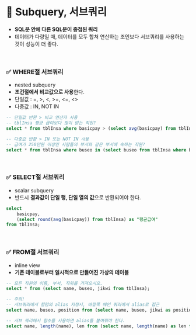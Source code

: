 # 📌 Subquery, 서브쿼리
- **SQL문 안에 다른 SQL문이 중첩된 쿼리**
- 데이터가 다량일 때, 데이터를 모두 합쳐 연산하는 조인보다 서브쿼리를 사용하는 것이 성능이 더 좋다.

<BR>

### ✅ WHERE절 서브쿼리
- nested subquery
- **조건절에서 비교값으로 사용**한다.
- 단일값 : =, >, <, >=, <=, <>
- 다중값 : IN, NOT IN
```sql
-- 단일값 반환 > 비교 연산자 사용
-- tblInsa 평균 급여보다 많이 받는 직원?
select * from tblInsa where basicpay > (select avg(basicpay) from tblInsa);

-- 다중값 반환 > IN 또는 NOT IN 사용
-- 급여가 250만원 이상인 사람들의 부서와 같은 부서에 속하는 직원?
select * from tblInsa where buseo in (select buseo from tblInsa where basicpay > 2500000);
```

<BR>

### ✅ SELECT절 서브쿼리
- scalar subquery
- 반드시 **결과값이 단일 행, 단일 열의 값**으로 반환되어야 한다.
```SQL
select
    basicpay,
    (select round(avg(basicpay)) from tblInsa) as "평균급여"
from tblInsa;
```

<BR>

### ✅ FROM절 서브쿼리
- inline view
- **기존 테이블로부터 일시적으로 만들어진 가상의 테이블**
```sql
-- 모든 직원의 이름, 부서, 직위를 가져오시오.
select * from (select name, buseo, jikwi from tblInsa);

-- 주의!
-- 서브쿼리에서 컬럼의 alias 지정시, 바깥쪽 메인 쿼리에서 alias로 접근
select name, buseo, position from (select name, buseo, jikwi as position from tblInsa);

-- 서브 쿼리에서 함수를 사용하면 alias를 붙여줘야 한다.
select name, length(name), len from (select name, length(name) as len from tblInsa);
```